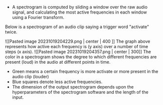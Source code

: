 - A spectrogram is computed by sliding a window over the raw audio signal, and calculating the most active frequencies in each window using a Fourier transform.


Below is a spectrogram of an audio clip saying a trigger word "activate" twice.

![[Pasted image 20231019204229.png | center | 400 ]]
The graph above represents how active each frequency is (y axis) over a number of time steps (x axis).
![[Pasted image 20231019204357.png | center | 300]]
The color in a spectrogram shows the degree to which different frequencies are present (loud) in the audio at different points in time.
- Green means a certain frequency is more activate or more present in the audio clip (louder)
- Blue squares denote less active frequencies.
- The dimension of the output spectrogram depends upon the hyperparameters of the spectrogram software and the length of the input.
